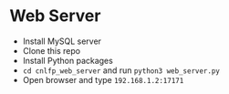 # Web Server

- Install MySQL server
- Clone this repo
- Install Python packages
- `cd cnlfp_web_server` and run `python3 web_server.py`
- Open browser and type `192.168.1.2:17171`